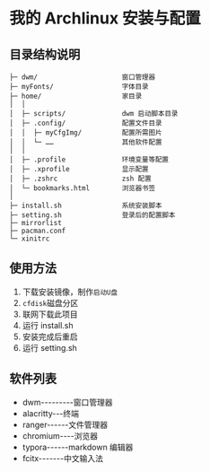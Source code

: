 # 我的 Archlinux 安装与配置

## 目录结构说明

```
├─ dwm/			            窗口管理器
├─ myFonts/		            字体目录
├─ home/		            家目录
│  │
│  ├─ scripts/              dwm 启动脚本目录
│  ├─ .config/	            配置文件目录
│  │  ├─ myCfgImg/	        配置所需图片
│  │  └─ ……		            其他软件配置
│  │
│  ├─ .profile              环境变量等配置
│  ├─ .xprofile             显示配置
│  ├─ .zshrc                zsh 配置
│  └─ bookmarks.html        浏览器书签
│
├─ install.sh	            系统安装脚本
├─ setting.sh	            登录后的配置脚本
├─ mirrorlist
├─ pacman.conf
└─ xinitrc
```

## 使用方法

1. 下载安装镜像，制作`启动U盘`
2. `cfdisk`磁盘分区
3. 联网下载此项目
4. 运行 install.sh
5. 安装完成后重启
6. 运行 setting.sh

## 软件列表

- dwm---------窗口管理器
- alacritty---终端
- ranger------文件管理器
- chromium----浏览器
- typora------markdown 编辑器 
- fcitx-------中文输入法
